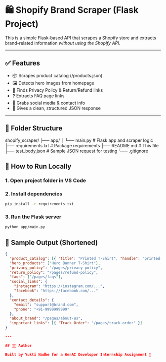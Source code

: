 # 🛍 Shopify Brand Scraper (Flask Project)

This is a simple Flask-based API that scrapes a Shopify store and extracts brand-related information *without using the Shopify API*.

---

## ✅ Features

- 📦 Scrapes product catalog (/products.json)
- 🖼 Detects hero images from homepage
- 🔐 Finds Privacy Policy & Return/Refund links
- ❓ Extracts FAQ page links
- 🔗 Grabs social media & contact info
- 🧠 Gives a clean, structured JSON response

---

## 📁 Folder Structure

shopify_scraper/ ├── app/ │   └── main.py              # Flask app and scraper logic ├── requirements.txt         # Package requirements ├── README.md                # This file ├── test_body.json           # Sample JSON request for testing └── .gitignore

## 🚀 How to Run Locally

### 1. Open project folder in VS Code

### 2. Install dependencies

```bash
pip install -r requirements.txt
```

### 3. Run the Flask server

```bash
python app/main.py 
```

## 🧾 Sample Output (Shortened)

```json
{
  "product_catalog": [{ "title": "Printed T-Shirt", "handle": "printed-tee" }],
  "hero_products": ["Hero Banner T-Shirt"],
  "privacy_policy": "/pages/privacy-policy",
  "return_policy": "/pages/refund-policy",
  "faqs": ["/pages/faqs"],
  "social_links": {
    "instagram": "https://instagram.com/...",
    "facebook": "https://facebook.com/..."
  },
  "contact_details": {
    "email": "support@brand.com",
    "phone": "‪+91-9999999999‬"
  },
  "about_brand": "/pages/about-us",
  "important_links": [{ "Track Order": "/pages/track-order" }]
}

---

## 👨‍💻 Author

Built by Yukti Nadhe for a GenAI Developer Internship Assignment 🚀


